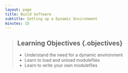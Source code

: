 ```yaml
---
layout: page
title: Build Software
subtitle: Setting up a Dynamic Environment
minutes: 15
---
```


> ## Learning Objectives {.objectives}
>
> * Understand the need for a dynamic environment
> * Learn to load and unload modulefiles
> * Learn to write your own modulefiles


